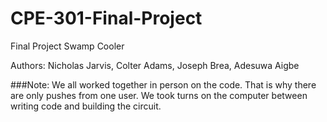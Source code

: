 # CPE-301-Final-Project
Final Project Swamp Cooler


Authors: Nicholas Jarvis, Colter Adams, Joseph Brea, Adesuwa Aigbe

###Note:
We all worked together in person on the code. That is why there are only pushes from one user. We took turns on the computer between writing code and building the circuit.
